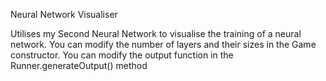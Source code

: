 Neural Network Visualiser

Utilises my Second Neural Network to visualise the training of a neural network.
You can modify the number of layers and their sizes in the Game constructor.
You can modify the output function in the Runner.generateOutput() method